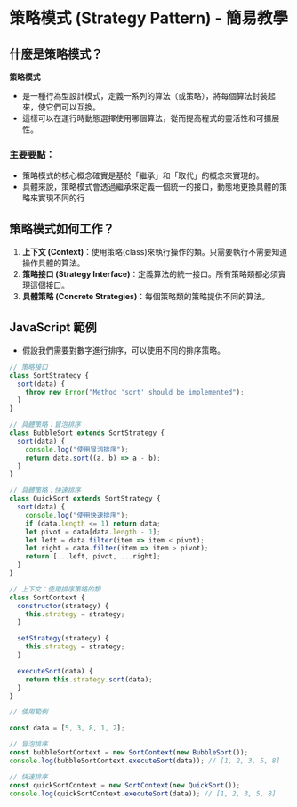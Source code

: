 # 策略模式 (Strategy Pattern) - 簡易教學

## 什麼是策略模式？

**策略模式** 
- 是一種行為型設計模式，定義一系列的算法（或策略），將每個算法封裝起來，使它們可以互換。
- 這樣可以在運行時動態選擇使用哪個算法，從而提高程式的靈活性和可擴展性。

### 主要要點：
- 策略模式的核心概念確實是基於「繼承」和「取代」的概念來實現的。
- 具體來說，策略模式會透過繼承來定義一個統一的接口，動態地更換具體的策略來實現不同的行

## 策略模式如何工作？

1. **上下文 (Context)**：使用策略(class)來執行操作的類。只需要執行不需要知道操作具體的算法。
2. **策略接口 (Strategy Interface)**：定義算法的統一接口。所有策略類都必須實現這個接口。
3. **具體策略 (Concrete Strategies)**：每個策略類的策略提供不同的算法。

## JavaScript 範例
- 假設我們需要對數字進行排序，可以使用不同的排序策略。

```javascript
// 策略接口
class SortStrategy {
  sort(data) {
    throw new Error("Method 'sort' should be implemented");
  }
}

// 具體策略：冒泡排序
class BubbleSort extends SortStrategy {
  sort(data) {
    console.log("使用冒泡排序");
    return data.sort((a, b) => a - b);
  }
}

// 具體策略：快速排序
class QuickSort extends SortStrategy {
  sort(data) {
    console.log("使用快速排序");
    if (data.length <= 1) return data;
    let pivot = data[data.length - 1];
    let left = data.filter(item => item < pivot);
    let right = data.filter(item => item > pivot);
    return [...left, pivot, ...right];
  }
}

// 上下文：使用排序策略的類
class SortContext {
  constructor(strategy) {
    this.strategy = strategy;
  }

  setStrategy(strategy) {
    this.strategy = strategy;
  }

  executeSort(data) {
    return this.strategy.sort(data);
  }
}

// 使用範例

const data = [5, 3, 8, 1, 2];

// 冒泡排序
const bubbleSortContext = new SortContext(new BubbleSort());
console.log(bubbleSortContext.executeSort(data)); // [1, 2, 3, 5, 8]

// 快速排序
const quickSortContext = new SortContext(new QuickSort());
console.log(quickSortContext.executeSort(data)); // [1, 2, 3, 5, 8]
